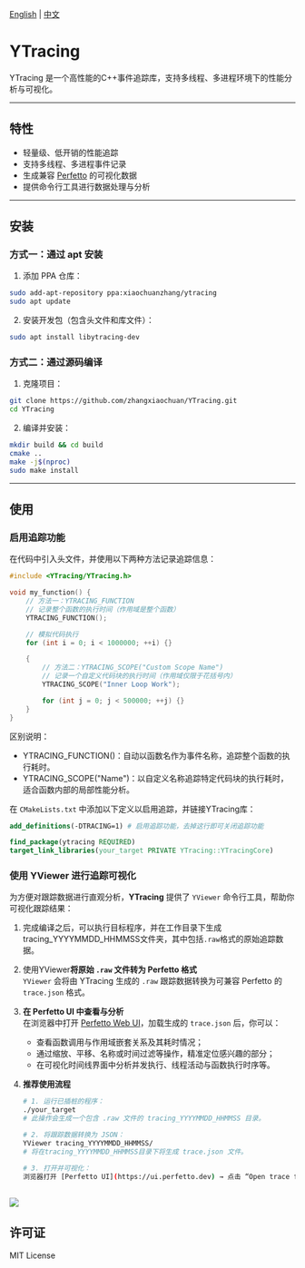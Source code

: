 [English](README.md) | [中文](README_zh.md)
# YTracing

YTracing 是一个高性能的C++事件追踪库，支持多线程、多进程环境下的性能分析与可视化。

---

## 特性

- 轻量级、低开销的性能追踪  
- 支持多线程、多进程事件记录  
- 生成兼容 [Perfetto](https://perfetto.dev/) 的可视化数据  
- 提供命令行工具进行数据处理与分析  

---

## 安装

### 方式一：通过 apt 安装

1. 添加 PPA 仓库：
```bash
sudo add-apt-repository ppa:xiaochuanzhang/ytracing
sudo apt update
````

2. 安装开发包（包含头文件和库文件）：

```bash
sudo apt install libytracing-dev
```

### 方式二：通过源码编译

1. 克隆项目：

```bash
git clone https://github.com/zhangxiaochuan/YTracing.git
cd YTracing
```

2. 编译并安装：

```bash
mkdir build && cd build
cmake ..
make -j$(nproc)
sudo make install
```

---

## 使用

### 启用追踪功能


在代码中引入头文件，并使用以下两种方法记录追踪信息：

```cpp
#include <YTracing/YTracing.h>

void my_function() {
    // 方法一：YTRACING_FUNCTION
    // 记录整个函数的执行时间（作用域是整个函数）
    YTRACING_FUNCTION();

    // 模拟代码执行
    for (int i = 0; i < 1000000; ++i) {}

    {
        // 方法二：YTRACING_SCOPE("Custom Scope Name")
        // 记录一个自定义代码块的执行时间（作用域仅限于花括号内）
        YTRACING_SCOPE("Inner Loop Work");

        for (int j = 0; j < 500000; ++j) {}
    }
}
```
区别说明：

* YTRACING_FUNCTION()：自动以函数名作为事件名称，追踪整个函数的执行耗时。
* YTRACING_SCOPE("Name")：以自定义名称追踪特定代码块的执行耗时，适合函数内部的局部性能分析。


在 `CMakeLists.txt` 中添加以下定义以启用追踪，并链接YTracing库：

```cmake
add_definitions(-DTRACING=1) # 启用追踪功能，去掉这行即可关闭追踪功能

find_package(ytracing REQUIRED)
target_link_libraries(your_target PRIVATE YTracing::YTracingCore)
```

### 使用 **YViewer** 进行追踪可视化

为方便对跟踪数据进行直观分析，**YTracing** 提供了 `YViewer` 命令行工具，帮助你可视化跟踪结果：

1. 完成编译之后，可以执行目标程序，并在工作目录下生成tracing_YYYYMMDD_HHMMSS文件夹，其中包括`.raw`格式的原始追踪数据。
2. 使用YViewer**将原始 `.raw` 文件转为 Perfetto 格式**  
   `YViewer` 会将由 YTracing 生成的 `.raw` 跟踪数据转换为可兼容 Perfetto 的 `trace.json` 格式。

3. **在 Perfetto UI 中查看与分析**  
   在浏览器中打开 [Perfetto Web UI](https://ui.perfetto.dev)，加载生成的 `trace.json` 后，你可以：
    - 查看函数调用与作用域嵌套关系及其耗时情况；
    - 通过缩放、平移、名称或时间过滤等操作，精准定位感兴趣的部分；
    - 在可视化时间线界面中分析并发执行、线程活动与函数执行时序等。

4. **推荐使用流程**

   ```bash
   # 1. 运行已插桩的程序：
   ./your_target
   # 此操作会生成一个包含 .raw 文件的 tracing_YYYYMMDD_HHMMSS 目录。

   # 2. 将跟踪数据转换为 JSON：
   YViewer tracing_YYYYMMDD_HHMMSS/
   # 将在tracing_YYYYMMDD_HHMMSS目录下将生成 trace.json 文件。

   # 3. 打开并可视化：
   浏览器打开 [Perfetto UI](https://ui.perfetto.dev) → 点击 “Open trace file” → 选择 `trace.json`。

![](./trace_example.png)
---

## 许可证

MIT License

